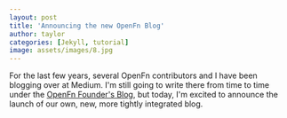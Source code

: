 ```yaml
---
layout: post
title: 'Announcing the new OpenFn Blog'
author: taylor
categories: [Jekyll, tutorial]
image: assets/images/8.jpg
---
```


For the last few years, several OpenFn contributors and I have been blogging
over at Medium. I'm still going to write there from time to time under the
[OpenFn Founder's Blog](https://www.medium.com/@taylordowns2000), but today, I'm
excited to announce the launch of our own, new, more tightly integrated blog.
